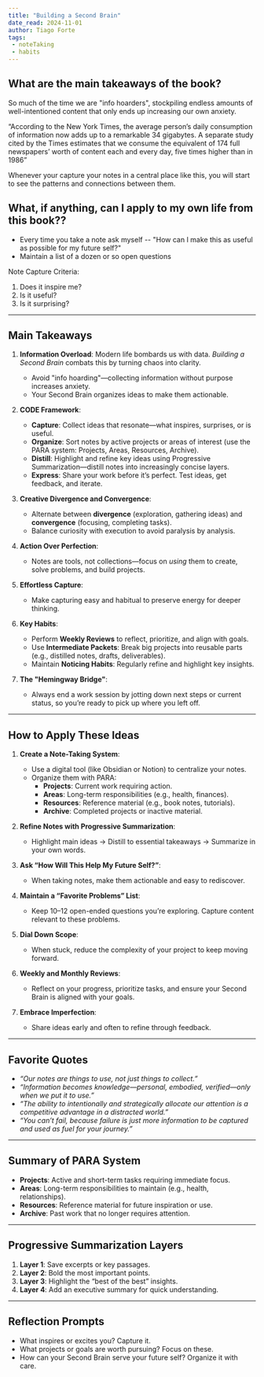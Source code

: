 ```yaml
---
title: "Building a Second Brain"
date_read: 2024-11-01
author: Tiago Forte
tags:
 - noteTaking
 - habits
---
```

## What are the main takeaways of the book?
So much of the time we are "info hoarders", stockpiling endless amounts of well-intentioned content that only ends up increasing our own anxiety.

“According to the New York Times, the average person’s daily consumption of information now adds up to a remarkable 34 gigabytes. A separate study cited by the Times estimates that we consume the equivalent of 174 full newspapers’ worth of content each and every day, five times higher than in 1986”

Whenever your capture your notes in a central place like this, you will start to see the patterns and connections between them.

## What, if anything, can I apply to my own life from this book??
- Every time you take a note ask myself -- "How can I make this as useful as possible for my future self?"
- Maintain a list of a dozen or so open questions

Note Capture Criteria:
1. Does it inspire me? 
2. Is it useful? 
3. Is it surprising?

---
## **Main Takeaways**

1. **Information Overload**: Modern life bombards us with data. _Building a Second Brain_ combats this by turning chaos into clarity.
    
    - Avoid "info hoarding"—collecting information without purpose increases anxiety.
    - Your Second Brain organizes ideas to make them actionable.
2. **CODE Framework**:
    
    - **Capture**: Collect ideas that resonate—what inspires, surprises, or is useful.
    - **Organize**: Sort notes by active projects or areas of interest (use the PARA system: Projects, Areas, Resources, Archive).
    - **Distill**: Highlight and refine key ideas using Progressive Summarization—distill notes into increasingly concise layers.
    - **Express**: Share your work before it’s perfect. Test ideas, get feedback, and iterate.
3. **Creative Divergence and Convergence**:
    
    - Alternate between **divergence** (exploration, gathering ideas) and **convergence** (focusing, completing tasks).
    - Balance curiosity with execution to avoid paralysis by analysis.
4. **Action Over Perfection**:
    
    - Notes are tools, not collections—focus on _using_ them to create, solve problems, and build projects.
5. **Effortless Capture**:
    
    - Make capturing easy and habitual to preserve energy for deeper thinking.
6. **Key Habits**:
    
    - Perform **Weekly Reviews** to reflect, prioritize, and align with goals.
    - Use **Intermediate Packets**: Break big projects into reusable parts (e.g., distilled notes, drafts, deliverables).
    - Maintain **Noticing Habits**: Regularly refine and highlight key insights.
7. **The "Hemingway Bridge"**:
    
    - Always end a work session by jotting down next steps or current status, so you’re ready to pick up where you left off.

---

## **How to Apply These Ideas**

1. **Create a Note-Taking System**:
    
    - Use a digital tool (like Obsidian or Notion) to centralize your notes.
    - Organize them with PARA:
        - **Projects**: Current work requiring action.
        - **Areas**: Long-term responsibilities (e.g., health, finances).
        - **Resources**: Reference material (e.g., book notes, tutorials).
        - **Archive**: Completed projects or inactive material.
2. **Refine Notes with Progressive Summarization**:
    
    - Highlight main ideas → Distill to essential takeaways → Summarize in your own words.
3. **Ask “How Will This Help My Future Self?”**:
    
    - When taking notes, make them actionable and easy to rediscover.
4. **Maintain a “Favorite Problems” List**:
    
    - Keep 10–12 open-ended questions you’re exploring. Capture content relevant to these problems.
5. **Dial Down Scope**:
    
    - When stuck, reduce the complexity of your project to keep moving forward.
6. **Weekly and Monthly Reviews**:
    
    - Reflect on your progress, prioritize tasks, and ensure your Second Brain is aligned with your goals.
7. **Embrace Imperfection**:
    
    - Share ideas early and often to refine through feedback.

---

## **Favorite Quotes**

- _“Our notes are things to use, not just things to collect.”_
- _“Information becomes knowledge—personal, embodied, verified—only when we put it to use.”_
- _“The ability to intentionally and strategically allocate our attention is a competitive advantage in a distracted world.”_
- _“You can’t fail, because failure is just more information to be captured and used as fuel for your journey.”_

---

## **Summary of PARA System**

- **Projects**: Active and short-term tasks requiring immediate focus.
- **Areas**: Long-term responsibilities to maintain (e.g., health, relationships).
- **Resources**: Reference material for future inspiration or use.
- **Archive**: Past work that no longer requires attention.

---

## **Progressive Summarization Layers**

1. **Layer 1**: Save excerpts or key passages.
2. **Layer 2**: Bold the most important points.
3. **Layer 3**: Highlight the “best of the best” insights.
4. **Layer 4**: Add an executive summary for quick understanding.

---

## **Reflection Prompts**

- What inspires or excites you? Capture it.
- What projects or goals are worth pursuing? Focus on these.
- How can your Second Brain serve your future self? Organize it with care.


